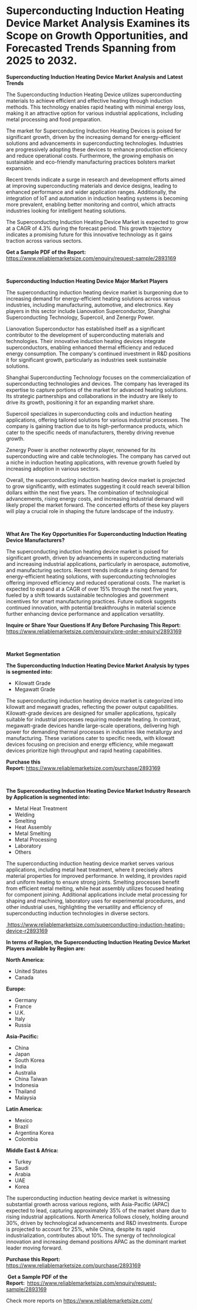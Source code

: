 <p><h1>Superconducting Induction Heating Device Market Analysis Examines its Scope on Growth Opportunities, and Forecasted Trends Spanning from 2025 to 2032.</h1></p><p><strong>Superconducting Induction Heating Device Market Analysis and Latest Trends</strong></p>
<p><p>The Superconducting Induction Heating Device utilizes superconducting materials to achieve efficient and effective heating through induction methods. This technology enables rapid heating with minimal energy loss, making it an attractive option for various industrial applications, including metal processing and food preparation.</p><p>The market for Superconducting Induction Heating Devices is poised for significant growth, driven by the increasing demand for energy-efficient solutions and advancements in superconducting technologies. Industries are progressively adopting these devices to enhance production efficiency and reduce operational costs. Furthermore, the growing emphasis on sustainable and eco-friendly manufacturing practices bolsters market expansion.</p><p>Recent trends indicate a surge in research and development efforts aimed at improving superconducting materials and device designs, leading to enhanced performance and wider application ranges. Additionally, the integration of IoT and automation in induction heating systems is becoming more prevalent, enabling better monitoring and control, which attracts industries looking for intelligent heating solutions.</p><p>The Superconducting Induction Heating Device Market is expected to grow at a CAGR of 4.3% during the forecast period. This growth trajectory indicates a promising future for this innovative technology as it gains traction across various sectors.</p></p>
<p><strong>Get a Sample PDF of the Report:&nbsp;</strong> <a href="https://www.reliablemarketsize.com/enquiry/request-sample/2893169?utm_campaign=2996&utm_medium=2&utm_source=Github&utm_content=ia&utm_term=15032025&utm_id=superconducting-induction-heating-device">https://www.reliablemarketsize.com/enquiry/request-sample/2893169</a></p>
<p>&nbsp;</p>
<p><strong>Superconducting Induction Heating Device Major Market Players</strong></p>
<p><p>The superconducting induction heating device market is burgeoning due to increasing demand for energy-efficient heating solutions across various industries, including manufacturing, automotive, and electronics. Key players in this sector include Lianovation Superconductor, Shanghai Superconducting Technology, Supercoil, and Zenergy Power.</p><p>Lianovation Superconductor has established itself as a significant contributor to the development of superconducting materials and technologies. Their innovative induction heating devices integrate superconductors, enabling enhanced thermal efficiency and reduced energy consumption. The company's continued investment in R&D positions it for significant growth, particularly as industries seek sustainable solutions.</p><p>Shanghai Superconducting Technology focuses on the commercialization of superconducting technologies and devices. The company has leveraged its expertise to capture portions of the market for advanced heating solutions. Its strategic partnerships and collaborations in the industry are likely to drive its growth, positioning it for an expanding market share.</p><p>Supercoil specializes in superconducting coils and induction heating applications, offering tailored solutions for various industrial processes. The company is gaining traction due to its high-performance products, which cater to the specific needs of manufacturers, thereby driving revenue growth.</p><p>Zenergy Power is another noteworthy player, renowned for its superconducting wire and cable technologies. The company has carved out a niche in induction heating applications, with revenue growth fueled by increasing adoption in various sectors. </p><p>Overall, the superconducting induction heating device market is projected to grow significantly, with estimates suggesting it could reach several billion dollars within the next five years. The combination of technological advancements, rising energy costs, and increasing industrial demand will likely propel the market forward. The concerted efforts of these key players will play a crucial role in shaping the future landscape of the industry.</p></p>
<p>&nbsp;</p>
<p><strong>What Are The Key Opportunities For Superconducting Induction Heating Device Manufacturers?</strong></p>
<p><p>The superconducting induction heating device market is poised for significant growth, driven by advancements in superconducting materials and increasing industrial applications, particularly in aerospace, automotive, and manufacturing sectors. Recent trends indicate a rising demand for energy-efficient heating solutions, with superconducting technologies offering improved efficiency and reduced operational costs. The market is expected to expand at a CAGR of over 15% through the next five years, fueled by a shift towards sustainable technologies and government incentives for smart manufacturing practices. Future outlook suggests continued innovation, with potential breakthroughs in material science further enhancing device performance and application versatility.</p></p>
<p><strong>Inquire or Share Your Questions If Any Before Purchasing This Report:</strong> <a href="https://www.reliablemarketsize.com/enquiry/pre-order-enquiry/2893169?utm_campaign=2996&utm_medium=2&utm_source=Github&utm_content=ia&utm_term=15032025&utm_id=superconducting-induction-heating-device">https://www.reliablemarketsize.com/enquiry/pre-order-enquiry/2893169</a></p>
<p>&nbsp;</p>
<p><strong>Market Segmentation</strong></p>
<p><strong>The Superconducting Induction Heating Device Market Analysis by types is segmented into:</strong></p>
<p><ul><li> Kilowatt Grade</li><li>Megawatt Grade </li></ul></p>
<p><p>The superconducting induction heating device market is categorized into kilowatt and megawatt grades, reflecting the power output capabilities. Kilowatt-grade devices are designed for smaller applications, typically suitable for industrial processes requiring moderate heating. In contrast, megawatt-grade devices handle large-scale operations, delivering high power for demanding thermal processes in industries like metallurgy and manufacturing. These variations cater to specific needs, with kilowatt devices focusing on precision and energy efficiency, while megawatt devices prioritize high throughput and rapid heating capabilities.</p></p>
<p><strong>Purchase this Report:&nbsp;</strong><a href="https://www.reliablemarketsize.com/purchase/2893169?utm_campaign=2996&utm_medium=2&utm_source=Github&utm_content=ia&utm_term=15032025&utm_id=superconducting-induction-heating-device">https://www.reliablemarketsize.com/purchase/2893169</a></p>
<p>&nbsp;</p>
<p><strong>The Superconducting Induction Heating Device Market Industry Research by Application is segmented into:</strong></p>
<p><ul><li> Metal Heat Treatment</li><li> Welding</li><li>Smelting</li><li>Heat Assembly</li><li>Metal Smelting</li><li>Metal Processing</li><li>Laboratory</li><li>Others </li></ul></p>
<p><p>The superconducting induction heating device market serves various applications, including metal heat treatment, where it precisely alters material properties for improved performance. In welding, it provides rapid and uniform heating to ensure strong joints. Smelting processes benefit from efficient metal melting, while heat assembly utilizes focused heating for component joining. Additional applications include metal processing for shaping and machining, laboratory uses for experimental procedures, and other industrial uses, highlighting the versatility and efficiency of superconducting induction technologies in diverse sectors.</p></p>
<p><a href="https://www.reliablemarketsize.com/superconducting-induction-heating-device-r2893169?utm_campaign=2996&utm_medium=2&utm_source=Github&utm_content=ia&utm_term=15032025&utm_id=superconducting-induction-heating-device">&nbsp;https://www.reliablemarketsize.com/superconducting-induction-heating-device-r2893169</a></p>
<p><strong>In terms of Region, the Superconducting Induction Heating Device Market Players available by Region are:</strong></p>
<p>
    <p> <strong> North America: </strong>
        <ul>
            <li>United States</li>
            <li>Canada</li>
        </ul>
        </p> 
    <p> <strong> Europe: </strong>
        <ul>
            <li>Germany</li>
            <li>France</li>
            <li>U.K.</li>
            <li>Italy</li>
            <li>Russia</li>
        </ul>
        </p> 
    <p> <strong> Asia-Pacific: </strong>
        <ul>
            <li>China</li>
            <li>Japan</li>
            <li>South Korea</li>
            <li>India</li>
            <li>Australia</li>
            <li>China Taiwan</li>
            <li>Indonesia</li>
            <li>Thailand</li>
            <li>Malaysia</li>
        </ul>
        </p> 
    <p> <strong> Latin America: </strong>
        <ul>
            <li>Mexico</li>
            <li>Brazil</li>
            <li>Argentina Korea</li>
            <li>Colombia</li>
        </ul>
        </p> 
    <p> <strong> Middle East & Africa: </strong>
        <ul>
            <li>Turkey</li>
            <li>Saudi</li>
            <li>Arabia</li>
            <li>UAE</li>
            <li>Korea</li>
        </ul>
    </p>
    </p>
<p><p>The superconducting induction heating device market is witnessing substantial growth across various regions, with Asia-Pacific (APAC) expected to lead, capturing approximately 35% of the market share due to rising industrial applications. North America follows closely, holding around 30%, driven by technological advancements and R&D investments. Europe is projected to account for 25%, while China, despite its rapid industrialization, contributes about 10%. The synergy of technological innovation and increasing demand positions APAC as the dominant market leader moving forward.</p></p>
<p><strong>Purchase this Report: </strong><a href="https://www.reliablemarketsize.com/purchase/2893169?utm_campaign=2996&utm_medium=2&utm_source=Github&utm_content=ia&utm_term=15032025&utm_id=superconducting-induction-heating-device">https://www.reliablemarketsize.com/purchase/2893169</a></p>
<p>&nbsp;<strong>Get a Sample PDF of the Report:&nbsp;&nbsp;</strong><a href="https://www.reliablemarketsize.com/enquiry/request-sample/2893169?utm_campaign=2996&utm_medium=2&utm_source=Github&utm_content=ia&utm_term=15032025&utm_id=superconducting-induction-heating-device">https://www.reliablemarketsize.com/enquiry/request-sample/2893169</a></p>
<p><strong></strong></p>
<p>Check more reports on <a href="https://www.reliablemarketsize.com/?utm_campaign=2996&utm_medium=2&utm_source=Github&utm_content=ia&utm_term=15032025&utm_id=superconducting-induction-heating-device">https://www.reliablemarketsize.com/</a></p>